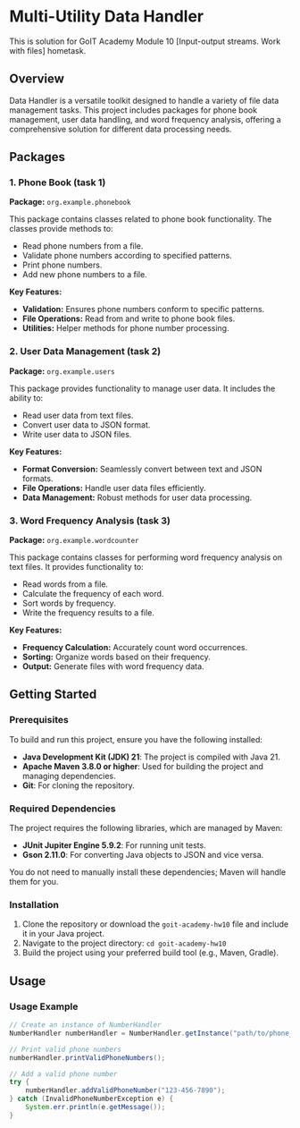 # Multi-Utility Data Handler

This is solution for GoIT Academy Module 10 [Input-output streams. Work with files] hometask.

## Overview

Data Handler is a versatile toolkit designed to handle a variety of file data management tasks. This project includes packages for phone book management, user data handling, and word frequency analysis, offering a comprehensive solution for different data processing needs.

## Packages

### 1. Phone Book (task 1)

**Package:** `org.example.phonebook`

This package contains classes related to phone book functionality. The classes provide methods to:

- Read phone numbers from a file.
- Validate phone numbers according to specified patterns.
- Print phone numbers.
- Add new phone numbers to a file.

**Key Features:**

- **Validation:** Ensures phone numbers conform to specific patterns.
- **File Operations:** Read from and write to phone book files.
- **Utilities:** Helper methods for phone number processing.

### 2. User Data Management (task 2)

**Package:** `org.example.users`

This package provides functionality to manage user data. It includes the ability to:

- Read user data from text files.
- Convert user data to JSON format.
- Write user data to JSON files.

**Key Features:**

- **Format Conversion:** Seamlessly convert between text and JSON formats.
- **File Operations:** Handle user data files efficiently.
- **Data Management:** Robust methods for user data processing.

### 3. Word Frequency Analysis (task 3)

**Package:** `org.example.wordcounter`

This package contains classes for performing word frequency analysis on text files. It provides functionality to:

- Read words from a file.
- Calculate the frequency of each word.
- Sort words by frequency.
- Write the frequency results to a file.

**Key Features:**

- **Frequency Calculation:** Accurately count word occurrences.
- **Sorting:** Organize words based on their frequency.
- **Output:** Generate files with word frequency data.

## Getting Started

### Prerequisites

To build and run this project, ensure you have the following installed:

- **Java Development Kit (JDK) 21**: The project is compiled with Java 21.
- **Apache Maven 3.8.0 or higher**: Used for building the project and managing dependencies.
- **Git**: For cloning the repository.

### Required Dependencies

The project requires the following libraries, which are managed by Maven:

- **JUnit Jupiter Engine 5.9.2**: For running unit tests.
- **Gson 2.11.0**: For converting Java objects to JSON and vice versa.

You do not need to manually install these dependencies; Maven will handle them for you.
### Installation

1. Clone the repository or download the `goit-academy-hw10` file and include it in your Java project.
2. Navigate to the project directory: `cd goit-academy-hw10`
3. Build the project using your preferred build tool (e.g., Maven, Gradle).

## Usage

### Usage Example

```java
// Create an instance of NumberHandler
NumberHandler numberHandler = NumberHandler.getInstance("path/to/phone_numbers.txt");

// Print valid phone numbers
numberHandler.printValidPhoneNumbers();

// Add a valid phone number
try {
    numberHandler.addValidPhoneNumber("123-456-7890");
} catch (InvalidPhoneNumberException e) {
    System.err.println(e.getMessage());
}
